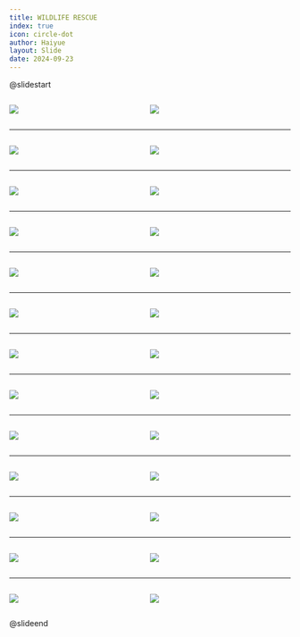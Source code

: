 ```yaml
---
title: WILDLIFE RESCUE
index: true
icon: circle-dot
author: Haiyue
layout: Slide
date: 2024-09-23
---
```

 
@slidestart

<div style="display:flex">
<div style="flex:1">

![](/reading/english/Level-X/WILDLIFE%20RESCUE/001.webp)
</div>
<div style="flex:1">

![](/reading/english/Level-X/WILDLIFE%20RESCUE/002.webp)
</div>
</div>

---

<div style="display:flex">
<div style="flex:1">

![](/reading/english/Level-X/WILDLIFE%20RESCUE/003.webp)
</div>
<div style="flex:1">

![](/reading/english/Level-X/WILDLIFE%20RESCUE/004.webp)
</div>
</div>

---

<div style="display:flex">
<div style="flex:1">

![](/reading/english/Level-X/WILDLIFE%20RESCUE/005.webp)
</div>
<div style="flex:1">

![](/reading/english/Level-X/WILDLIFE%20RESCUE/006.webp)
</div>
</div>

---

<div style="display:flex">
<div style="flex:1">

![](/reading/english/Level-X/WILDLIFE%20RESCUE/007.webp)
</div>
<div style="flex:1">

![](/reading/english/Level-X/WILDLIFE%20RESCUE/008.webp)
</div>
</div>

---

<div style="display:flex">
<div style="flex:1">

![](/reading/english/Level-X/WILDLIFE%20RESCUE/009.webp)
</div>
<div style="flex:1">

![](/reading/english/Level-X/WILDLIFE%20RESCUE/010.webp)
</div>
</div>

---

<div style="display:flex">
<div style="flex:1">

![](/reading/english/Level-X/WILDLIFE%20RESCUE/011.webp)
</div>
<div style="flex:1">

![](/reading/english/Level-X/WILDLIFE%20RESCUE/012.webp)
</div>
</div>

---

<div style="display:flex">
<div style="flex:1">

![](/reading/english/Level-X/WILDLIFE%20RESCUE/013.webp)
</div>
<div style="flex:1">

![](/reading/english/Level-X/WILDLIFE%20RESCUE/014.webp)
</div>
</div>

---

<div style="display:flex">
<div style="flex:1">

![](/reading/english/Level-X/WILDLIFE%20RESCUE/015.webp)
</div>
<div style="flex:1">

![](/reading/english/Level-X/WILDLIFE%20RESCUE/016.webp)
</div>
</div>

---

<div style="display:flex">
<div style="flex:1">

![](/reading/english/Level-X/WILDLIFE%20RESCUE/017.webp)
</div>
<div style="flex:1">

![](/reading/english/Level-X/WILDLIFE%20RESCUE/018.webp)
</div>
</div>

---

<div style="display:flex">
<div style="flex:1">

![](/reading/english/Level-X/WILDLIFE%20RESCUE/019.webp)
</div>
<div style="flex:1">

![](/reading/english/Level-X/WILDLIFE%20RESCUE/020.webp)
</div>
</div>

---

<div style="display:flex">
<div style="flex:1">

![](/reading/english/Level-X/WILDLIFE%20RESCUE/021.webp)
</div>
<div style="flex:1">

![](/reading/english/Level-X/WILDLIFE%20RESCUE/022.webp)
</div>
</div>

---

<div style="display:flex">
<div style="flex:1">

![](/reading/english/Level-X/WILDLIFE%20RESCUE/023.webp)
</div>
<div style="flex:1">

![](/reading/english/Level-X/WILDLIFE%20RESCUE/024.webp)
</div>
</div>

---

<div style="display:flex">
<div style="flex:1">

![](/reading/english/Level-X/WILDLIFE%20RESCUE/025.webp)
</div>
<div style="flex:1">

![](/reading/english/Level-X/WILDLIFE%20RESCUE/026.webp)
</div>
</div>

@slideend